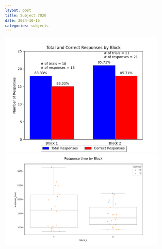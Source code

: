 ```yaml
---
layout: post
title: Subject 7020
date: 2024-10-15
categories: subjects
---
```


![](data/7020/run-4/7020_ATS_responses.png)
![](data/7020/run-4/7020_ATS_rt.png)
